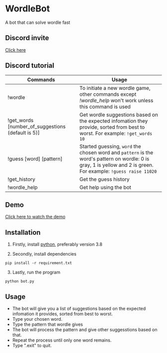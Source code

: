 # WordleBot
A bot that can solve wordle fast

## Discord invite
[Click here](https://discord.com/oauth2/authorize?client_id=941982914541916200&permissions=377957174272&scope=bot)

## Discord tutorial
| Commands                                                      | Usage                          |
|---------------------------------------------------------------|--------------------------------|
| !wordle         | To initiate a new wordle game, other commands except *!wordle_help* won't work unless this command is used |
| !get_words \[number_of_suggestions (default is 5)\] | Get wordle suggestions based on the expected infomation they provide, sorted from best to worst. For example: `!get_words 10` |
| !guess \[word\] \[pattern\]      | Started guessing, `word` the chosen word and `pattern` is the word's pattern on wordle: 0 is gray, 1 is yellow and 2 is green. For example: `!guess raise 11020` |
| !get_history          | Get the guess history |
| !wordle_help          | Get help using the bot |

## Demo
[Click here to watch the demo](https://www.youtube.com/watch?v=YCPlbhvTXLg)

## Installation
1. Firstly, install [python](https://www.python.org/downloads/), preferably version 3.8

2. Secondly, install dependencies
```
pip install -r requirement.txt
```

3. Lastly, run the program
```
python bot.py
```

## Usage
- The bot will give you a list of suggestions based on the expected infomation it provides, sorted from best to worst.
- Type your chosen word.
- Type the pattern that wordle gives
- The bot will process the pattern and give other suggesstions based on that.
- Repeat the process until only one word remains.
- Type ".exit" to quit.
